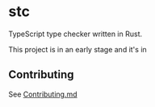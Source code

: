 # stc

TypeScript type checker written in Rust.

This project is in an early stage and it's in

## Contributing

See [Contributing.md](./CONTRIBUTING.md)
